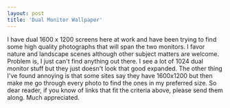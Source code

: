 ```yaml
---
layout: post
title: 'Dual Monitor Wallpaper'
---
```

I have dual 1600 x 1200 screens here at work and have been trying to find some high quality photographs that will span the two monitors. I favor nature and landscape scenes although other subject matters are welcome. Problem is, I just can't find anything out there. I see a lot of 1024 dual monitor stuff but they just doesn't look that good expanded. The other thing I've found annoying is that some sites say they have 1600x1200 but then make me go through every photo to find the ones in my preferred size. So dear reader, if you know of links that fit the criteria above, please send them along. Much appreciated.  

